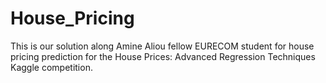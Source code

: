 # House_Pricing

This is our solution along Amine Aliou fellow EURECOM student for house pricing prediction for the House Prices: Advanced Regression Techniques Kaggle competition.

